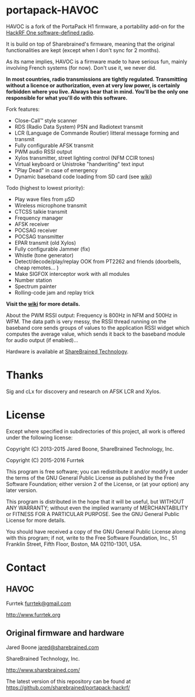 # portapack-HAVOC

HAVOC is a fork of the PortaPack H1 firmware, a portability add-on for the [HackRF One software-defined radio](http://greatscottgadgets.com/hackrf/).

It is build on top of Sharebrained's firmware, meaning that the original functionalities are kept (except when I don't sync for 2 months).

As its name implies, HAVOC is a firmware made to have serious fun, mainly involving French systems (for now). Don't use it, we never did.

**In most countries, radio transmissions are tightly regulated. Transmitting without a licence or authorization, even at very low power, is certainly forbidden where you live. Always bear that in mind. You'll be the only one responsible for what you'll do with this software.**

Fork features:
* Close-Call™ style scanner
* RDS (Radio Data System) PSN and Radiotext transmit
* LCR (Language de Commande Routier) litteral message forming and transmit
* Fully configurable AFSK transmit
* PWM audio RSSI output
* Xylos transmitter, street lighting control (NFM CCIR tones)
* Virtual keyboard or Unistroke "handwriting" text input
* "Play Dead" in case of emergency
* Dynamic baseband code loading from SD card (see [wiki](https://github.com/furrtek/portapack-havoc/wiki))

Todo (highest to lowest priority):
* Play wave files from µSD
* Wireless microphone transmit
* CTCSS talkie transmit
* Frequency manager
* AFSK receiver
* POCSAG receiver
* POCSAG transmitter
* EPAR transmit (old Xylos)
* Fully configurable Jammer (fix)
* Whistle (tone generator)
* Detect/decode/play/replay OOK from PT2262 and friends (doorbells, cheap remotes... )
* Make SIGFOX interceptor work with all modules
* Number station
* Spectrum painter
* Rolling-code jam and replay trick

**Visit the [wiki](https://github.com/furrtek/portapack-havoc/wiki) for more details.**

About the PWM RSSI output: Frequency is 800Hz in NFM and 500Hz in WFM. The data path is very messy, the RSSI thread running on the baseband core sends groups of values to the application RSSI widget which computes the average value, which sends it back to the baseband module for audio output (if enabled)...

Hardware is available at [ShareBrained Technology](http://sharebrained.com/portapack).

# Thanks

Sig and cLx for discovery and research on AFSK LCR and Xylos.

# License

Except where specified in subdirectories of this project, all work is offered under the following license:

Copyright (C) 2013-2015 Jared Boone, ShareBrained Technology, Inc.

Copyright (C) 2015-2016 Furrtek

This program is free software; you can redistribute it and/or
modify it under the terms of the GNU General Public License
as published by the Free Software Foundation; either version 2
of the License, or (at your option) any later version.

This program is distributed in the hope that it will be useful,
but WITHOUT ANY WARRANTY; without even the implied warranty of
MERCHANTABILITY or FITNESS FOR A PARTICULAR PURPOSE.  See the
GNU General Public License for more details.

You should have received a copy of the GNU General Public License
along with this program; if not, write to the Free Software
Foundation, Inc., 51 Franklin Street, Fifth Floor, Boston, MA
02110-1301, USA.

# Contact

## HAVOC

Furrtek <furrtek@gmail.com>

<http://www.furrtek.org>

## Original firmware and hardware

Jared Boone <jared@sharebrained.com>

ShareBrained Technology, Inc.

<http://www.sharebrained.com/>

The latest version of this repository can be found at
https://github.com/sharebrained/portapack-hackrf/
